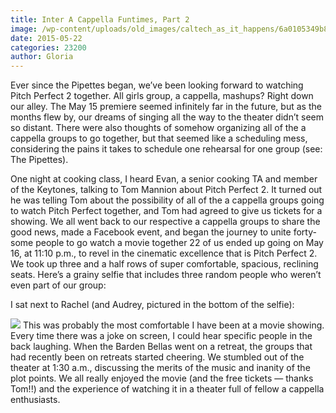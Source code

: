 ```yaml
---
title: Inter A Cappella Funtimes, Part 2
image: /wp-content/uploads/old_images/caltech_as_it_happens/6a0105349b8251970b01b8d11587fc970c.jpg
date: 2015-05-22
categories: 23200
author: Gloria
---
```


Ever since the Pipettes began, we’ve been looking forward to watching Pitch Perfect 2 together. All girls group, a cappella, mashups? Right down our alley. The May 15 premiere seemed infinitely far in the future, but as the months flew by, our dreams of singing all the way to the theater didn’t seem so distant. There were also thoughts of somehow organizing all of the a cappella groups to go together, but that seemed like a scheduling mess, considering the pains it takes to schedule one rehearsal for one group (see: The Pipettes).

One night at cooking class, I heard Evan, a senior cooking TA and member of the Keytones, talking to Tom Mannion about Pitch Perfect 2. It turned out he was telling Tom about the possibility of all of the a cappella groups going to watch Pitch Perfect together, and Tom had agreed to give us tickets for a showing. We all went back to our respective a cappella groups to share the good news, made a Facebook event, and began the journey to unite forty-some people to go watch a movie together
22 of us ended up going on May 16, at 11:10 p.m., to revel in the cinematic excellence that is Pitch Perfect 2. We took up three and a half rows of super comfortable, spacious, reclining seats. Here’s a grainy selfie that includes three random people who weren’t even part of our group:

I sat next to Rachel (and Audrey, pictured in the bottom of the selfie):


![](/old_images/caltech_as_it_happens/6a0105349b8251970b01bb082fef83970d.jpg)
This was probably the most comfortable I have been at a movie showing. Every time there was a joke on screen, I could hear specific people in the back laughing. When the Barden Bellas went on a retreat, the groups that had recently been on retreats started cheering. We stumbled out of the theater at 1:30 a.m., discussing the merits of the music and inanity of the plot points. We all really enjoyed the movie (and the free tickets — thanks Tom!!) and the experience of watching it in a theater full of fellow a cappella enthusiasts. 
